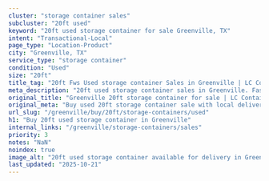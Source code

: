 ```yaml
---
cluster: "storage container sales"
subcluster: "20ft used"
keyword: "20ft used storage container for sale Greenville, TX"
intent: "Transactional-Local"
page_type: "Location-Product"
city: "Greenville, TX"
service_type: "storage container"
condition: "Used"
size: "20ft"
title_tag: "20ft Fws Used storage container Sales in Greenville | LC Container"
meta_description: "20ft used storage container sales in Greenville. Fast delivery, competitive pricing. Serving storage containers area. Quote ID: 8LO. Call (214) 524-4168 for your free quote today."
original_title: "Greenville 20ft storage container for sale | LC Container"
original_meta: "Buy used 20ft storage container sale with local delivery in Greenville, TX. LC Container — local Since 2003. Request a fast quote today."
url_slug: "/greenville/buy/20ft/storage-containers/used"
h1: "Buy 20ft used storage container in Greenville"
internal_links: "/greenville/storage-containers/sales"
priority: 3
notes: "NaN"
noindex: true
image_alt: "20ft used storage container available for delivery in Greenville"
last_updated: "2025-10-21"
---
```


<!-- TODO: Add unique city/inventory copy, images, and internal links here. -->
